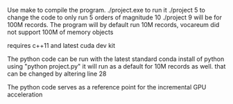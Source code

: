 Use make to compile the program. 
./project.exe to run it
./project 5 to change the code to only run 5 orders of magnitude 10
./project 9 will be for 100M records.
The program will by default run 10M records, vocareum did not support 100M of memory objects

requires c++11 and latest cuda dev kit

The python code can be run with the latest standard conda install of python using "python project.py"
it will run as a default for 10M records as well. that can be changed by altering line 28

The python code serves as a reference point for the incremental GPU acceleration
